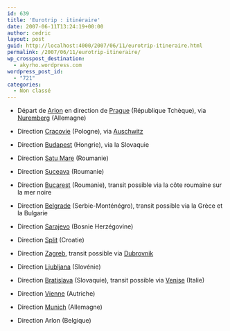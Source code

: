 ```yaml
---
id: 639
title: 'Eurotrip : itinéraire'
date: 2007-06-11T13:24:19+00:00
author: cedric
layout: post
guid: http://localhost:4000/2007/06/11/eurotrip-itineraire.html
permalink: /2007/06/11/eurotrip-itineraire/
wp_crosspost_destination:
  - akyrho.wordpress.com
wordpress_post_id:
  - "721"
categories:
  - Non classé
---
```

  * Départ de [Arlon](http://fr.wikipedia.org/wiki/Arlon) en direction de [Prague](http://fr.wikipedia.org/wiki/Prague) (République Tchèque), via [Nuremberg](http://fr.wikipedia.org/wiki/Nuremberg) (Allemagne)

  * Direction [Cracovie](http://fr.wikipedia.org/wiki/Cracovie) (Pologne), via [Auschwitz](http://fr.wikipedia.org/wiki/Auschwitz)

  * Direction [Budapest](http://fr.wikipedia.org/wiki/Budapest) (Hongrie), via la Slovaquie

  * Direction [Satu Mare](http://fr.wikipedia.org/wiki/Satu_Mare) (Roumanie)

  * Direction [Suceava](http://fr.wikipedia.org/wiki/Suceava) (Roumanie)

  * Direction [Bucarest](http://fr.wikipedia.org/wiki/Bucarest) (Roumanie), transit possible via la côte roumaine sur la mer noire

  * Direction [Belgrade](http://fr.wikipedia.org/wiki/Belgrade) (Serbie-Monténégro), transit possible via la Grèce et la Bulgarie

  * Direction [Sarajevo](http://fr.wikipedia.org/wiki/Sarajevo) (Bosnie Herzégovine)

  * Direction [Split](http://fr.wikipedia.org/wiki/Split) (Croatie)

  * Direction [Zagreb](http://fr.wikipedia.org/wiki/Zagreb), transit possible via [Dubrovnik](http://fr.wikipedia.org/wiki/Dubrovnik)

  * Direction [Ljubljana](http://fr.wikipedia.org/wiki/Ljubljana) (Slovénie)

  * Direction [Bratislava](http://fr.wikipedia.org/wiki/Bratislava) (Slovaquie), transit possible via [Venise](http://fr.wikipedia.org/wiki/Venise) (Italie)

  * Direction [Vienne](http://fr.wikipedia.org/wiki/Vienne) (Autriche)

  * Direction [Munich](http://fr.wikipedia.org/wiki/Munich) (Allemagne)

  * Direction Arlon (Belgique)